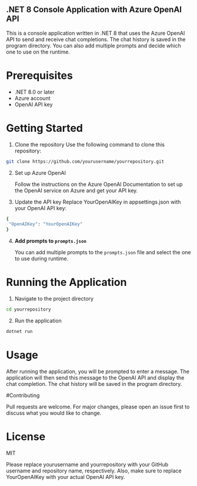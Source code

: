 ## .NET 8 Console Application with Azure OpenAI API

This is a console application written in .NET 8 that uses the Azure OpenAI API to send and receive chat completions. The chat history is saved in the program directory. You can also add multiple prompts and decide which one to use on the runtime.

# Prerequisites

- .NET 8.0 or later
- Azure account
- OpenAI API key
  
# Getting Started

  1. Clone the repository Use the following command to clone this repository:

```bash
git clone https://github.com/yourusername/yourrepository.git
```

  2. Set up Azure OpenAI
     
     Follow the instructions on the Azure OpenAI Documentation to set up the OpenAI service on Azure and get your API      key.
     
  3. Update the API key Replace YourOpenAIKey in appsettings.json with your OpenAI API key:

 ```bash    
{
  "OpenAIKey": "YourOpenAIKey"
}
```

  4. **Add prompts to `prompts.json`**

     You can add multiple prompts to the `prompts.json` file and select the one to use during runtime.
    
# Running the Application

  1. Navigate to the project directory

```bash
cd yourrepository
```

  2. Run the application
     
```bash
dotnet run
```

# Usage

  After running the application, you will be prompted to enter a message. The application will then send this message   to the OpenAI API and display the chat completion. The chat history will be saved in the program directory.

#Contributing

  Pull requests are welcome. For major changes, please open an issue first to discuss what you would like to change.

# License

MIT

  Please replace yourusername and yourrepository with your GitHub username and repository name, respectively. Also,     make sure to replace YourOpenAIKey with your actual OpenAI API key.
